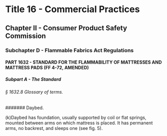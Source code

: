 
# Title 16 - Commercial Practices
## Chapter II - Consumer Product Safety Commission
### Subchapter D - Flammable Fabrics Act Regulations
#### PART 1632 - STANDARD FOR THE FLAMMABILITY OF MATTRESSES AND MATTRESS PADS (FF 4-72, AMENDED)
##### Subpart A - The Standard
###### § 1632.8 Glossary of terms.
####### Daybed.

(k)Daybed has foundation, usually supported by coil or flat springs, mounted between arms on which mattress is placed. It has permanent arms, no backrest, and sleeps one (see fig. 5).
